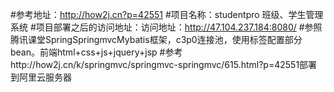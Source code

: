 #参考地址：http://how2j.cn?p=42551
#项目名称：studentpro  班级、学生管理系统
#项目部署之后的访问地址：访问地址：http://47.104.237.184:8080/
#参照腾讯课堂SpringSpringmvcMybatis框架，c3p0连接池，使用标签配置部分bean。前端html+css+js+jquery+jsp
#参考http://how2j.cn/k/springmvc/springmvc-springmvc/615.html?p=42551部署到阿里云服务器
